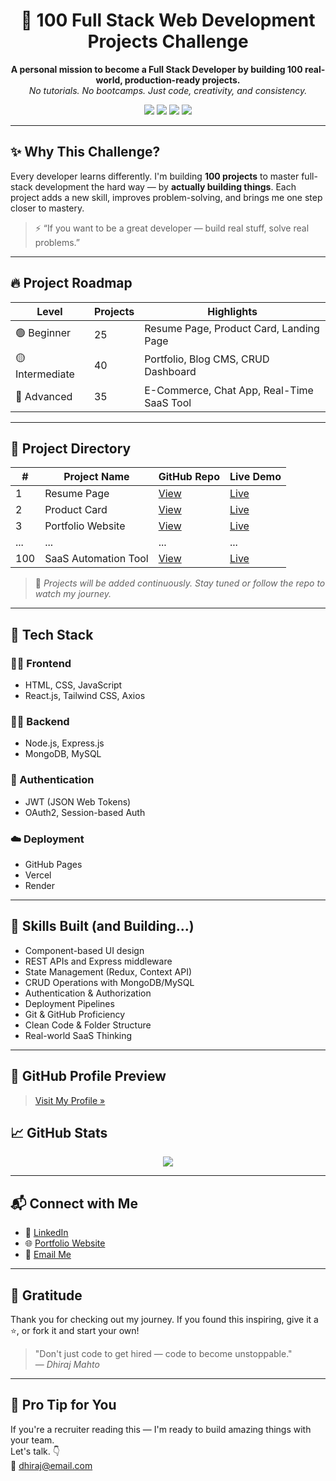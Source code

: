 <h1 align="center">🚀 100 Full Stack Web Development Projects Challenge</h1>

<p align="center">
  <b>A personal mission to become a Full Stack Developer by building 100 real-world, production-ready projects.</b><br>
  <i>No tutorials. No bootcamps. Just code, creativity, and consistency.</i>
</p>

<p align="center">
  <img src="https://img.shields.io/badge/Frontend-HTML%2FCSS%2FJS%2FReact%2FTailwind-blue?style=for-the-badge" />
  <img src="https://img.shields.io/badge/Backend-Node%2FExpress%2FMongoDB%2FMySQL-green?style=for-the-badge" />
  <img src="https://img.shields.io/badge/Auth-JWT%2FOAuth%2FSession-orange?style=for-the-badge" />
  <img src="https://img.shields.io/badge/Hosting-GitHubPages%2FVercel%2FRender-purple?style=for-the-badge" />
</p>

---

## ✨ Why This Challenge?

Every developer learns differently. I'm building **100 projects** to master full-stack development the hard way — by **actually building things**. Each project adds a new skill, improves problem-solving, and brings me one step closer to mastery.

> ⚡️ “If you want to be a great developer — build real stuff, solve real problems.”

---

## 🔥 Project Roadmap

| Level        | Projects | Highlights                                      |
|--------------|----------|-------------------------------------------------|
| 🟢 Beginner   | 25       | Resume Page, Product Card, Landing Page         |
| 🟡 Intermediate | 40    | Portfolio, Blog CMS, CRUD Dashboard             |
| 🔴 Advanced   | 35       | E-Commerce, Chat App, Real-Time SaaS Tool       |

---

## 📁 Project Directory

| #   | Project Name           | GitHub Repo                                                   | Live Demo                                         |
|-----|------------------------|----------------------------------------------------------------|--------------------------------------------------|
| 1   | Resume Page            | [View](https://github.com/username/resume-project)             | [Live](https://username.github.io/resume-project) |
| 2   | Product Card           | [View](https://github.com/username/product-card)               | [Live](#)                                        |
| 3   | Portfolio Website      | [View](#)                                                       | [Live](#)                                        |
| ... | ...                    | ...                                                            | ...                                              |
| 100 | SaaS Automation Tool   | [View](#)                                                       | [Live](#)                                        |

> 🔄 *Projects will be added continuously. Stay tuned or follow the repo to watch my journey.*

---

## 🧰 Tech Stack

### 👨‍🎨 Frontend  
- HTML, CSS, JavaScript  
- React.js, Tailwind CSS, Axios  

### 🧑‍💻 Backend  
- Node.js, Express.js  
- MongoDB, MySQL  

### 🔐 Authentication  
- JWT (JSON Web Tokens)  
- OAuth2, Session-based Auth  

### ☁️ Deployment  
- GitHub Pages  
- Vercel  
- Render  

---

## 🧠 Skills Built (and Building...)

- Component-based UI design  
- REST APIs and Express middleware  
- State Management (Redux, Context API)  
- CRUD Operations with MongoDB/MySQL  
- Authentication & Authorization  
- Deployment Pipelines  
- Git & GitHub Proficiency  
- Clean Code & Folder Structure  
- Real-world SaaS Thinking

---

## 📸 GitHub Profile Preview

> [Visit My Profile »](https://github.com/Dhirajmahto/100-fullstack-project/edit/main/README.md)

## 📈 GitHub Stats

<p align="center">
  <img src="https://github-readme-stats.vercel.app/api?username=dhirajmahto&show_icons=true&theme=dark" />
</p>


---

## 📬 Connect with Me

- 💼 [LinkedIn](https://www.linkedin.com/in/yourname/)
- 🌐 [Portfolio Website](https://yourportfolio.com)
- 📧 [Email Me](mailto:dhiraj@email.com)

---

## 🙏 Gratitude

Thank you for checking out my journey. If you found this inspiring, give it a ⭐, or fork it and start your own!

> "Don't just code to get hired — code to become unstoppable."  
> — *Dhiraj Mahto*

---

## 📌 Pro Tip for You

If you're a recruiter reading this — I'm ready to build amazing things with your team.  
Let's talk. 👇  
📧 dhiraj@email.com

